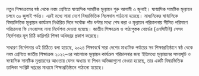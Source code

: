 নতুন শিক্ষাক্রমের ষষ্ঠ থেকে নবম শ্রেণিতে ষাণ্মাসিক সামষ্টিক মূল্যায়ন শুরু আগামী ৩ জুলাই। ষাণ্মাসিক সামষ্টিক মূল্যায়ন চলবে ৩০ জুলাই পর্যন্ত। এরই মধ্যে সারা দেশে বিষয়ভিত্তিক সিলেবাস পাঠানো হয়েছে। মাধ্যমিকের ষাণ্মাসিকে বিষয়ভিত্তিক মূল্যায়ন কার্যক্রম নির্ধারিত দিনে সর্বোচ্চ পাঁচ ঘণ্টার মধ্যে শেষ করা ও মূল্যায়ন পরিচালনায় সীমিত পরিমাণে পরিচালনা ফি নেওয়াসহ নানা নির্দেশনা দেওয়া হয়েছে। জাতীয় শিক্ষাক্রম ও পাঠ্যপুস্তক বোর্ডের (এনসিটিবি) সেসব নির্দেশনার মূল চিঠি কারিগরি শিক্ষা অধিদপ্তর প্রকাশ করেছে।

সাধারণ নির্দেশনার ওই চিঠিতে বলা হয়েছে, ২০২৪ শিক্ষাবর্ষে সারা দেশের মাধ্যমিক পর্যায়ের সব শিক্ষাপ্রতিষ্ঠানে ষষ্ঠ থেকে নবম শ্রেণিতে জাতীয় শিক্ষাক্রম ২০২২-এর আলোকে মূল্যায়ন কার্যক্রম পরিচালনার জন্য ইতিমধ্যে মূল্যায়নের সময়সূচি ও ষাণ্মাসিক সামষ্টিক মূল্যায়নের আওতায় যেসব অধ্যায় বা শিখন অভিজ্ঞাগুলো নেওয়া হয়েছে, তার একটি বিষয়ভিত্তিক তালিকা সংশ্লিষ্ট দপ্তরের মাধ্যমে শিক্ষাপ্রতিষ্ঠানে পাঠানো হয়েছে।
